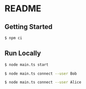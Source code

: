 # README

## Getting Started

```sh
$ npm ci
```

## Run Locally

```sh
$ node main.ts start
```

```sh
$ node main.ts connect --user Bob
```

```sh
$ node main.ts connect --user Alice
```
